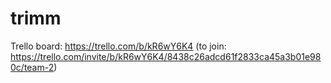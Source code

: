 # trimm

Trello board: <link>https://trello.com/b/kR6wY6K4</link> (to join: <link>
https://trello.com/invite/b/kR6wY6K4/8438c26adcd61f2833ca45a3b01e980c/team-2</link>)